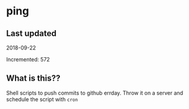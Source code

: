 # ping

## Last updated
2018-09-22

Incremented: 572

## What is this??
Shell scripts to push commits to github errday. Throw it on a server and schedule the script with `cron`
